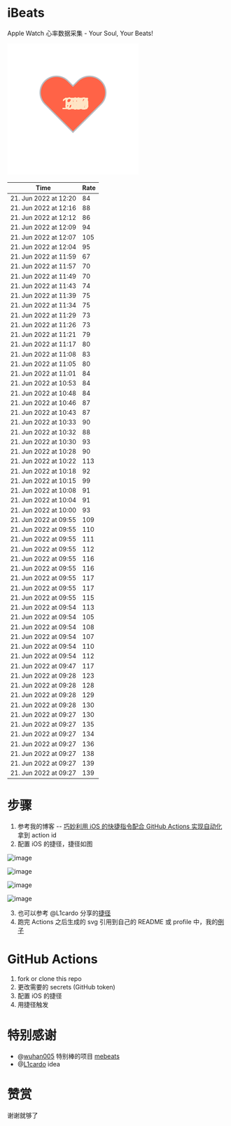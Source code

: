 # iBeats
Apple Watch 心率数据采集 - Your Soul, Your Beats!

![](./files/heart.svg)

<!--START_SECTION:my_heart_rate-->
| Time | Rate | 
 | ---- | ---- | 
| 21. Jun 2022 at 12:20 | 84 |
| 21. Jun 2022 at 12:16 | 88 |
| 21. Jun 2022 at 12:12 | 86 |
| 21. Jun 2022 at 12:09 | 94 |
| 21. Jun 2022 at 12:07 | 105 |
| 21. Jun 2022 at 12:04 | 95 |
| 21. Jun 2022 at 11:59 | 67 |
| 21. Jun 2022 at 11:57 | 70 |
| 21. Jun 2022 at 11:49 | 70 |
| 21. Jun 2022 at 11:43 | 74 |
| 21. Jun 2022 at 11:39 | 75 |
| 21. Jun 2022 at 11:34 | 75 |
| 21. Jun 2022 at 11:29 | 73 |
| 21. Jun 2022 at 11:26 | 73 |
| 21. Jun 2022 at 11:21 | 79 |
| 21. Jun 2022 at 11:17 | 80 |
| 21. Jun 2022 at 11:08 | 83 |
| 21. Jun 2022 at 11:05 | 80 |
| 21. Jun 2022 at 11:01 | 84 |
| 21. Jun 2022 at 10:53 | 84 |
| 21. Jun 2022 at 10:48 | 84 |
| 21. Jun 2022 at 10:46 | 87 |
| 21. Jun 2022 at 10:43 | 87 |
| 21. Jun 2022 at 10:33 | 90 |
| 21. Jun 2022 at 10:32 | 88 |
| 21. Jun 2022 at 10:30 | 93 |
| 21. Jun 2022 at 10:28 | 90 |
| 21. Jun 2022 at 10:22 | 113 |
| 21. Jun 2022 at 10:18 | 92 |
| 21. Jun 2022 at 10:15 | 99 |
| 21. Jun 2022 at 10:08 | 91 |
| 21. Jun 2022 at 10:04 | 91 |
| 21. Jun 2022 at 10:00 | 93 |
| 21. Jun 2022 at 09:55 | 109 |
| 21. Jun 2022 at 09:55 | 110 |
| 21. Jun 2022 at 09:55 | 111 |
| 21. Jun 2022 at 09:55 | 112 |
| 21. Jun 2022 at 09:55 | 116 |
| 21. Jun 2022 at 09:55 | 116 |
| 21. Jun 2022 at 09:55 | 117 |
| 21. Jun 2022 at 09:55 | 117 |
| 21. Jun 2022 at 09:55 | 115 |
| 21. Jun 2022 at 09:54 | 113 |
| 21. Jun 2022 at 09:54 | 105 |
| 21. Jun 2022 at 09:54 | 108 |
| 21. Jun 2022 at 09:54 | 107 |
| 21. Jun 2022 at 09:54 | 110 |
| 21. Jun 2022 at 09:54 | 112 |
| 21. Jun 2022 at 09:47 | 117 |
| 21. Jun 2022 at 09:28 | 123 |
| 21. Jun 2022 at 09:28 | 128 |
| 21. Jun 2022 at 09:28 | 129 |
| 21. Jun 2022 at 09:28 | 130 |
| 21. Jun 2022 at 09:27 | 130 |
| 21. Jun 2022 at 09:27 | 135 |
| 21. Jun 2022 at 09:27 | 134 |
| 21. Jun 2022 at 09:27 | 136 |
| 21. Jun 2022 at 09:27 | 138 |
| 21. Jun 2022 at 09:27 | 139 |
| 21. Jun 2022 at 09:27 | 139 |

<!--END_SECTION:my_heart_rate-->

# 步骤
1. 参考我的博客 -- [巧妙利用 iOS 的快捷指令配合 GitHub Actions 实现自动化](https://github.com/yihong0618/gitblog/issues/198) 拿到 action id
2. 配置 iOS 的捷径，捷径如图

![image](https://user-images.githubusercontent.com/15976103/122154218-0db0b480-ce97-11eb-93bb-5aec07c558dc.png)

![image](https://user-images.githubusercontent.com/15976103/122154236-186b4980-ce97-11eb-8e4b-70551a0391ae.png)

![image](https://user-images.githubusercontent.com/15976103/122154268-2d47dd00-ce97-11eb-902e-3acf292265a9.png)

![image](https://user-images.githubusercontent.com/15976103/122174055-fa144680-ceb4-11eb-9be2-3eb83cd516f7.png)

3. 也可以参考 @L1cardo 分享的[捷径](https://www.icloud.com/shortcuts/6ab6047b459c41ad822ad6b94b1c03d4)
4. 跑完 Actions 之后生成的 svg 引用到自己的 README 或 profile 中，我的[例子](https://github.com/yihong0618) 

# GitHub Actions

1. fork or clone this repo
2. 更改需要的 secrets (GitHub token)
3. 配置 iOS 的捷径
4. 用捷径触发

# 特别感谢
- @[wuhan005](https://github.com/wuhan005) 特别棒的项目 [mebeats](https://github.com/wuhan005/mebeats)
- @[L1cardo](https://github.com/L1cardo) idea

# 赞赏
谢谢就够了
